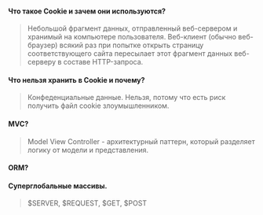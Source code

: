 #### Что такое Cookie и зачем они используются?

> Небольшой фрагмент данных, отправленный веб-сервером и хранимый на компьютере пользователя. Веб-клиент (обычно
> веб-браузер) всякий раз при попытке открыть страницу соответствующего сайта пересылает этот фрагмент данных веб-
> серверу в составе HTTP-запроса.

#### Что нельзя хранить в Cookie и почему?

> Конфеденциальные данные. Нельзя, потому что есть риск получить файл cookie злоумышленником.

#### MVC?

> Model View Controller - архитектурный паттерн, который разделяет логику от модели и представления.

#### ORM?  

#### Суперглобальные массивы.

> $SERVER, 
> $REQUEST, 
> $GET, 
> $POST
